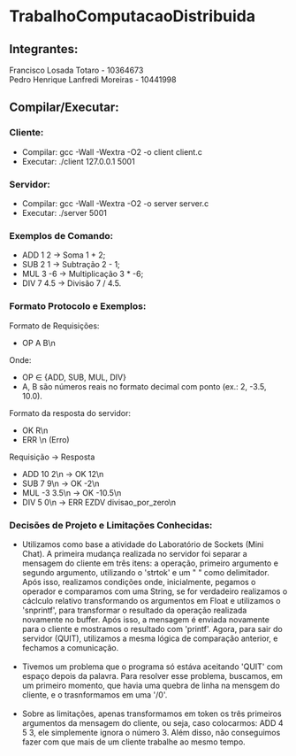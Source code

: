 # TrabalhoComputacaoDistribuida
## Integrantes:
Francisco Losada Totaro - 10364673 <br>
Pedro Henrique Lanfredi Moreiras - 10441998

## Compilar/Executar:
### Cliente:
- Compilar: gcc -Wall -Wextra -O2 -o client client.c
- Executar: ./client 127.0.0.1 5001
### Servidor:
- Compilar: gcc -Wall -Wextra -O2 -o server server.c
- Executar: ./server 5001

### Exemplos de Comando: 

- ADD 1 2 -> Soma 1 + 2;
- SUB 2 1 -> Subtração 2 - 1;
- MUL 3 -6 -> Multiplicação 3 * -6;
- DIV 7 4.5 -> Divisão 7 / 4.5.

### Formato Protocolo e Exemplos:

Formato de Requisições: 
- OP A B\n <br>

Onde:
- OP ∈ {ADD, SUB, MUL, DIV} 
- A, B são números reais no formato decimal com ponto (ex.: 2, -3.5, 10.0). <br>

Formato da resposta do servidor:
- OK R\n
- ERR <COD> <mensagem>\n (Erro)

Requisição → Resposta

- ADD 10 2\n      ->  OK 12\n
- SUB 7  9\n      ->  OK -2\n
- MUL -3 3.5\n    ->  OK -10.5\n
- DIV 5  0\n      ->  ERR EZDV divisao_por_zero\n


### Decisões de Projeto e Limitações Conhecidas: 

- Utilizamos como base a atividade do Laboratório de Sockets (Mini Chat). A primeira mudança realizada no servidor foi separar a mensagem do cliente em três itens: a operação, primeiro argumento e segundo argumento, utilizando o 'strtok' e um " " como delimitador. Após isso, realizamos condições onde, inicialmente, pegamos o operador e comparamos com uma String, se for verdadeiro realizamos o cáclculo relativo transformando os argumentos em Float e utilizamos o 'snprintf', para transformar o resultado da operação realizada novamente no buffer. Após isso, a mensagem é enviada novamente para o cliente e mostramos o resultado com 'printf'. Agora, para sair do servidor (QUIT), utilizamos a mesma lógica de comparação anterior, e fechamos a comunicação.<br><br>
- Tivemos um problema que o programa só estáva aceitando 'QUIT' com espaço depois da palavra. Para resolver esse problema, buscamos, em um primeiro momento, que havia uma quebra de linha na mensgem do cliente, e o trasnformamos em uma '/0'.<br><br>
- Sobre as limitações, apenas transformamos em token os três primeiros argumentos da mensagem do cliente, ou seja, caso colocarmos: ADD 4 5 3, ele simplemente ignora o número 3. Além disso, não conseguimos fazer com que mais de um cliente trabalhe ao mesmo tempo. 


